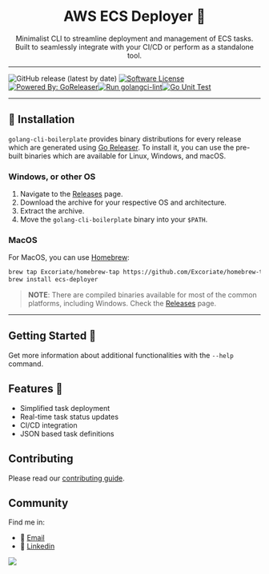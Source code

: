 <h1 align="center">
  AWS ECS Deployer 🚀
</h1>
<p align="center">Minimalist CLI to streamline deployment and management of ECS tasks. Built to seamlessly integrate with your CI/CD or perform as a standalone tool.

---
![GitHub release (latest by date)](https://img.shields.io/github/v/release/Excoriate/Stilettov2) [![Software License](https://img.shields.io/badge/license-MIT-brightgreen.svg?style=flat-square)](LICENSE.md) [![Powered By: GoReleaser](https://img.shields.io/badge/powered%20by-goreleaser-green.svg?style=flat-square)](https://github.com/goreleaser)[![Run golangci-lint](https://github.com/Excoriate/golang-cli-boilerplate/actions/workflows/go-ci-lint.yaml/badge.svg)](https://github.com/Excoriate/golang-cli-boilerplate/actions/workflows/go-ci-lint.yaml)[![Go Unit Test](https://github.com/Excoriate/golang-cli-boilerplate/actions/workflows/go-ci-test.yml/badge.svg)](https://github.com/Excoriate/golang-cli-boilerplate/actions/workflows/go-ci-test.yml)

---

## 🔧 Installation

`golang-cli-boilerplate` provides binary distributions for every release which are generated using [Go Releaser](https://goreleaser.com/). To install it, you can use the pre-built binaries which are available for Linux, Windows, and macOS.
### Windows, or other OS

1. Navigate to the [Releases](https://github.com/Excoriate/golang-cli-boilerplate/releases) page.
2. Download the archive for your respective OS and architecture.
3. Extract the archive.
4. Move the `golang-cli-boilerplate` binary into your `$PATH`.

### MacOS
For MacOS, you can use [Homebrew](https://brew.sh/):

```bash
brew tap Excoriate/homebrew-tap https://github.com/Excoriate/homebrew-tap.git
brew install ecs-deployer
```
>**NOTE**: There are compiled binaries available for most of the common platforms, including Windows. Check the
[Releases](https://github.com/Excoriate/golang-cli-boilerplate/releases) page.

---

## Getting Started 🚦
Get more information about additional functionalities with the `--help` command.

## Features 🌟

- Simplified task deployment
- Real-time task status updates
- CI/CD integration
- JSON based task definitions

## Contributing

Please read our [contributing guide](./CONTRIBUTING.md).

## Community

Find me in:

- 📧 [Email](mailto:alex@ideaup.cl)
- 🧳 [Linkedin](https://www.linkedin.com/in/alextorresruiz/)


<a href="https://github.com/Excoriate/golang-cli-boilerplate/graphs/contributors">
  <img src="https://contrib.rocks/image?repo=Excoriate/golang-cli-boilerplate" />
</a>
